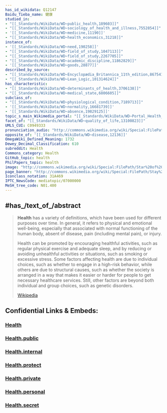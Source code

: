 ```yaml
---
has_id_wikidata: Q12147
Baidu_Tieba_name: 健康
studied_in:
- "[[_Standards/WikiData/WD~public_health,189603]]"
- "[[_Standards/WikiData/WD~sociology_of_health_and_illness,7552854]]"
- '[[_Standards/WikiData/WD~medicine,11190]]'
- "[[_Standards/WikiData/WD~health_economics,31218]]"
instance_of:
- '[[_Standards/WikiData/WD~need,190258]]'
- "[[_Standards/WikiData/WD~field_of_study,1047113]]"
- "[[_Standards/WikiData/WD~field_of_study,2267705]]"
- "[[_Standards/WikiData/WD~academic_discipline,11862829]]"
- '[[_Standards/WikiData/WD~goods,28877]]'
described_by_source:
- "[[_Standards/WikiData/WD~Encyclopædia_Britannica_11th_edition,867541]]"
- "[[_Standards/WikiData/WD~Lean_Logic,101314624]]"
has_characteristic:
- "[[_Standards/WikiData/WD~determinants_of_health,3706138]]"
- "[[_Standards/WikiData/WD~medical_state,6806605]]"
subclass_of:
- "[[_Standards/WikiData/WD~physiological_condition,7189713]]"
- '[[_Standards/WikiData/WD~normality,16681739]]'
- '[[_Standards/WikiData/WD~absence,19829125]]'
topic_s_main_Wikimedia_portal: "[[_Standards/WikiData/WD~Portal_Health_and_fitness,11015739]]"
facet_of: "[[_Standards/WikiData/WD~quality_of_life,13100823]]"
UMLS_CUI: C0949333
pronunciation_audio: "http://commons.wikimedia.org/wiki/Special:FilePath/De-Gesundheit2.ogg"
opposite_of: '[[_Standards/WikiData/WD~disease,12136]]'
OmegaWiki_Defined_Meaning: 1732
Dewey_Decimal_Classification: 610
subreddit: Health
Commons_category: Health
GitHub_topic: health
PhilPapers_topic: health
image: "http://commons.wikimedia.org/wiki/Special:FilePath/Star%20of%20life2.svg"
page_banner: "http://commons.wikimedia.org/wiki/Special:FilePath/Stay%20Healthy%20WV%20banner.jpg"
Iconclass_notation: 31A469
IPTC_NewsCode: mediatopic/07000000
MeSH_tree_code: N01.400
---
```


## #has_/text_of_/abstract 

> **Health** has a variety of definitions, which have been used for different purposes over time. In general, it refers to physical and emotional well-being, especially that associated with normal functioning of the human body, absent of disease, pain (including mental pain), or injury.
>
> Health can be promoted by encouraging healthful activities, such as regular physical exercise and adequate sleep, and by reducing or avoiding unhealthful activities or situations, such as smoking or excessive stress. Some factors affecting health are due to individual choices, such as whether to engage in a high-risk behavior, while others are due to structural causes, such as whether the society is arranged in a way that makes it easier or harder for people to get necessary healthcare services. Still, other factors are beyond both individual and group choices, such as genetic disorders.
>
> [Wikipedia](https://en.wikipedia.org/wiki/Health)


## Confidential Links & Embeds: 

### [Health](/_Standards/bio/Medicine/Health.md) 

### [Health.public](/_public/bio/Medicine/Health.public.md) 

### [Health.internal](/_internal/bio/Medicine/Health.internal.md) 

### [Health.protect](/_protect/bio/Medicine/Health.protect.md) 

### [Health.private](/_private/bio/Medicine/Health.private.md) 

### [Health.personal](/_personal/bio/Medicine/Health.personal.md) 

### [Health.secret](/_secret/bio/Medicine/Health.secret.md)

